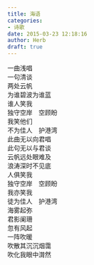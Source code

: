 ```yaml
---  
title: 海语  
categories:  
- 诗歌  
date: 2015-03-23 12:18:16  
author: Herb  
draft: true
---  
```

一曲浅唱  
一句清谈  
两处云帆  
为谁碧波为谁蓝  
谁人笑我  
独守空岸　空顾盼  
我笑他们  
不为佳人　护港湾    
此曲无以向君唱  
此句无以与君谈  
云帆远处眼难及  
浪涛深时不见底  
人俱笑我  
独守空岸　空顾盼  
我亦笑我  
徒为佳人　护港湾    
海雾起弥  
君影阑珊  
忽有风起  
一阵吹暖  
吹散其沉沉烟霭  
吹化我眼中潸然
